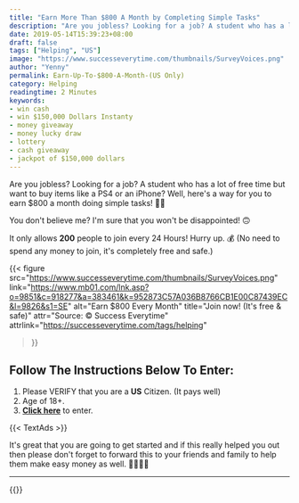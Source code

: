 ```yaml
---
title: "Earn More Than $800 A Month by Completing Simple Tasks"
description: "Are you jobless? Looking for a job? A student who has a lot of free time but want to buy items like a PS4 or an iPhone? Well, here's a way for you to earn $800 a month doing simple tasks!"
date: 2019-05-14T15:39:23+08:00
draft: false
tags: ["Helping", "US"]
image: "https://www.successeverytime.com/thumbnails/SurveyVoices.png"
author: "Yenny"
permalink: Earn-Up-To-$800-A-Month-(US Only)
category: Helping
readingtime: 2 Minutes
keywords:
- win cash
- win $150,000 Dollars Instanty
- money giveaway
- money lucky draw
- lottery
- cash giveaway
- jackpot of $150,000 dollars
---
```


Are you jobless? Looking for a job? A student who has a lot of free time but want to buy items like a PS4 or an iPhone? Well, here's a way for you to earn $800 a month doing simple tasks! 🙋‍♀️

You don't believe me? I'm sure that you won't be disappointed! 🙃

<!--more-->

It only allows <b>200</b> people to join every 24 Hours! Hurry up. 💰 (No need to spend any money to join, it's completely free and safe.)

{{< figure
    src="https://www.successeverytime.com/thumbnails/SurveyVoices.png"
    link="https://www.mb01.com/lnk.asp?o=9851&c=918277&a=383461&k=952873C57A036B8766CB1E00C87439EC&l=9826&s1=SE"
    alt="Earn $800 Every Month"
    title="Join now! (It's free & safe)"
    attr="Source: © Success Everytime"
    attrlink="https://successeverytime.com/tags/helping"
>}}


## Follow The Instructions Below To Enter:

 1. Please VERIFY that you are a <b>US</b> Citizen. (It pays well)
 2. Age of 18+.
 3. <b><a href="https://www.mb01.com/lnk.asp?o=9851&c=918277&a=383461&k=952873C57A036B8766CB1E00C87439EC&l=9826&s1=SE">Click here</a></b> to enter.  

 {{< TextAds >}}

It's great that you are going to get started and if this really helped you out then please don't forget to forward this to your friends and family to help them make easy money as well. 👍🏻🙇‍♂️

 <hr>

{{<footer-text >}}

